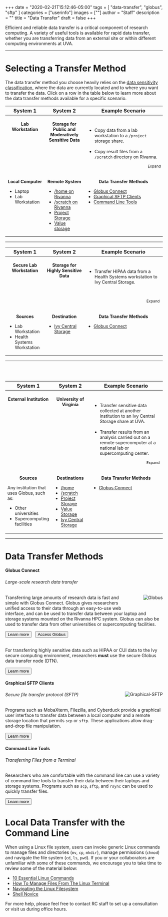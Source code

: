 +++
date = "2020-02-21T15:12:46-05:00"
tags = [
	"data-transfer",
	"globus",
	"sftp"
	]
categories = ["userinfo"]
images = [""]
author = "Staff"
description = ""
title = "Data Transfer"
draft = false
+++

<p class="lead">Efficient and reliable data transfer is a critical component of research computing. A variety of useful tools is available for rapid data transfer, whether you are transferring data from an external site or within different computing environments at UVA. </p>

- - -

# Selecting a Transfer Method

The data transfer method you choose heavily relies on the [data sensitivity classification](https://security.virginia.edu/university-data-protection-standards), where the data are currently located and to where you want to transfer the data. Click on a row in the table below to learn more about the data transfer methods available for a specific scenario.

<div>
<table table table-hover">
	<col width="25%">
	<col width="25%">
	<col width="50%">
	<thead>
		<tr>
			<th class="text-center">System 1</th>
			<th class="text-center">System 2</th>
			<th class="text-center">Example Scenario</th>
		</tr>	
	</thead>
	<tbody style="font-size:14px">
		<tr data-toggle="collapse" data-target="#accordion1" class="clickable">
			<td align="center" valign="top">
				<i class="fas fa-laptop fa-4x" aria-hidden="true" style="padding:20px 5px;"></i>
				<br>
				<b>Lab Workstation</b>
			</td>
			<td align="center" valign="top">
				<i class="fas fa-database fa-4x" aria-hidden="true" style="padding:20px 5px;"></i>
				<br>
				<b>Storage for Public and Moderatively Sensitive Data</b>
			</td>
			<td vertical-align="middle" style="padding:25px 10px">
				<ul>
					<li>Copy data from a lab workstation to a <code>/project</code> storage share.</li>
					<br>
					<li>Copy result files from a <code>/scratch</code> directory on Rivanna.</li>
				</ul>
				<span style="float:right;font-size:85%;margin-bottom:-8px;margin-right:-4px;"><i class="fas fa-angle-double-down"></i> Expand</span>
			</td>
		</tr>
		<tr id="accordion1" valign="top" class="collapse">
			<td>
				<p align="center"><b>Local Computer</b></p>
				<ul>
					<li>Laptop</li>
					<li>Lab Workstation</li>
				</ul>
			</td>
			<td>
				<p align="center"><b>Remote System</b></p>
				<ul>
					<li><a href="/userinfo/storage/non-sensitive-data/#home/">/home on Rivanna</a></li>
					<li><a href="/userinfo/storage/non-sensitive-data/#scratch/">/scratch on Rivanna</a></li>
					<li><a href="/userinfo/storage/non-sensitive-data/#project/">Project Storage</a></li>
					<li><a href="/userinfo/storage/research-value/">Value storage</a></li>
				</ul>
			</td>
			<td>
				<p align="center"><b>Data Transfer Methods</b></p>
				<ul>
					<li><a href="#globus">Globus Connect</a></li>
					<li><a href="#sftp">Graphical SFTP Clients</a></li>
					<li><a href="#command-line">Command Line Tools</a></li>
				</ul>
			</td>
		</tr>
	</tbody>
</table>
</div>

---

<div>
<table table table-hover">
	<col width="25%">
	<col width="25%">
	<col width="50%">
	<thead>
		<tr>
			<th class="text-center">System 1</th>
			<th class="text-center">System 2</th>
			<th class="text-center">Example Scenario</th>
		</tr>	
	</thead>
	<tbody style="font-size:14px">
		<tr data-toggle="collapse" data-target="#accordion2" class="clickable">
			<td align="center" valign="top">
				<i class="fas fa-laptop fa-4x" aria-hidden="true" style="padding:20px 5px;"></i>
				<br>
				<b>Secure Lab Workstation</b>
			</td>
			<td align="center" valign="top">
				<i class="fas fa-lock fa-4x" aria-hidden="true" style="padding:20px 5px;"></i>
				<br>
				<b>Storage for Highly Sensitive Data</b>
			</td>
			<td vertical-align="middle" style="padding:25px 10px">
				<ul>
					<li>Transfer HIPAA data from a Health Systems workstation to Ivy Central Storage.</li>
				</ul>
				<p>&nbsp;</p>
				<span style="float:right;font-size:85%;margin-bottom:-8px;"><i class="fas fa-angle-double-down"></i> Expand</span>
			</td>
		</tr>
		<tr id="accordion2" valign="top" class="collapse">
			<td>
				<p align="center"><b>Sources</b></p>
				<ul>
					<li>Lab Workstation</li>
					<li>Health Systems Workstation</li>
				</ul>
			</td>
			<td>
				<p align="center"><b>Destination</b></p>
				<ul>
					<li><a href="/userinfo/storage/sensitive-data/#ivy-central-storage/">Ivy Central Storage</a></li>
				</ul>
			</td>
			<td>
				<p align="center"><b>Data Transfer Methods</b></p>
				<ul>
					<li><a href="#globus">Globus Connect</a></li>
				</ul>
			</td>			
		</tr>
	</tbody>
</table>
</div>

---

<div>
<table table table-hover">
	<col width="25%">
	<col width="25%">
	<col width="50%">
	<thead>
		<tr>
			<th class="text-center">System 1</th>
			<th class="text-center">System 2</th>
			<th class="text-center">Example Scenario</th>
		</tr>	
	</thead>
	<tbody style="font-size:14px">	
		<tr data-toggle="collapse" data-target="#accordion3" class="clickable">
			<td align="center" valign="top">
				<i class="fas fa-building fa-4x" aria-hidden="true" style="padding:20px 5px;"></i>
				<br>
				<b>External Institution</b>
			</td>
			<td align="center" valign="top">
				<i class="fas fa-home fa-4x" aria-hidden="true" style="padding:20px 5px;"></i>
				<br>
				<b>University of Virginia</b>
			</td>
			<td vertical-align="middle" style="padding:25px 10px">
				<ul>
					<li>Transfer sensitive data collected at another institution to an Ivy Central Storage share at UVA.</li>
					<br>
					<li>Transfer results from an analysis carried out on a remote supercomputer at a national lab or supercomputing center.</li>
				</ul>
				<span style="float:right;font-size:85%;margin-bottom:-8px;"><i class="fas fa-angle-double-down"></i> Expand</span>
			</td><br><br>
		</tr>
		<tr id="accordion3" valign="top" class="collapse">
			<td>
				<p align="center"><b>Sources</b></p>
				Any institution that uses Globus, such as:
				<ul>
					<li>Other universities</li>
					<li>Supercomputing facilities</li>
				</ul>
			</td>
			<td>
				<p align="center"><b>Destinations</b></p>
				<ul>
					<li><a href="/userinfo/storage/non-sensitive-data/#home/">/home</a></li>
					<li><a href="/userinfo/storage/non-sensitive-data/#scratch/">/scratch</a></li>
					<li><a href="/userinfo/storage/non-sensitive-data/#project/">Project Storage</a></li>
					<li><a href="/userinfo/storage/research-value/">Value Storage</a></li>
					<li><a href="/userinfo/storage/sensitive-data/#ivy-central-storage/">Ivy Central Storage</a></li>
				</ul>
			</td>
			<td>
				<p align="center"><b>Data Transfer Methods</b></p>
				<ul>
					<li><a href="#globus">Globus Connect</a></li>
				</ul>
			</td>
		</tr>	
	</tbody>	
</table>
</div>

---

# Data Transfer Methods

<a id="globus"></a>
<div class="card-group">
	<div class="card">
		<div class="card-block">
			<h4 class="card-title">Globus Connect</h4>
			<h6 class="card-subtitle mb-2 text-muted">Large-scale research data transfer</h6>
                        <img src="/images/globus-logo.png" alt="Globus" style="max-width:30%; float:right; margin-left:2rem; margin-bottom:2rem;" />
				<p class="card-text">
					Transferring large amounts of research data is fast and simple with Globus Connect. Globus gives researchers unified access to their data through an easy-to-use web interface, and can be used to transfer data between your laptop and storage systems mounted on the Rivanna HPC system. Globus can also be used to transfer data from other universities or supercomputing facilities.
				</p>
			<a href="/userinfo/globus" class="card-link"><button class="btn btn-warning">Learn more</button></a> &nbsp;
			<a href="https://www.globus.org/" class="card-link" target="_blank"><button class="btn btn-primary">Access Globus</button></a>
				<br></br>
				<p class="card-text">	
					For transferring highly sensitive data such as HIPAA or CUI data to the Ivy secure computing environment, researchers <b>must</b> use the secure Globus data transfer node (DTN).
				</p>
			<a href="/userinfo/ivy/overview#data-transfer-in-out-of-ivy" class="card-link" 1target="_blank"><button class="btn btn-warning">Learn more</button></a>
		</div>
	</div>
</div>

<a id="sftp"></a>
<div class="card-group">
	<div class="card">
		<div class="card-block">
			<h4 class="card-title">Graphical SFTP Clients</h4>
                <img src="/images/graphical-sftp.png" alt="Graphical-SFTP" style="max-width:25%; margin-left:2rem; float:right;" />
			<h6 class="card-subtitle mb-2 text-muted">Secure file transfer protocol (SFTP)</h6>
				<p class="card-text">
					Programs such as MobaXterm, Filezilla, and Cyberduck provide a graphical user interface to transfer data between a local computer and a remote storage location that permits <code>scp</code> or <code>sftp</code>. These applications allow drag-and-drop file manipulation.
				</p>
			<a href="/userinfo/rivanna/logintools/graphical-sftp" class="card-link" target="_blank"><button class="btn btn-warning">Learn more</button></a>
		</div>
	</div>
</div>

<a id="command-line"></a>
<div class="card-group">
	<div class="card">
		<div class="card-block">
			<h4 class="card-title">Command Line Tools</h4>
                <div style="float:right; margin-left:2rem;"><i class="fas fa-6x fa-laptop-code"></i></div>
			<h6 class="card-subtitle mb-2 text-muted">Transferring Files from a Terminal</h6>
				<p class="card-text">
					Researchers who are comfortable with the command line can use a variety of command line tools to transfer their data between their laptops and storage systems. Programs such as <code>scp</code>, <code>sftp</code>, and <code>rsync</code> can be used to quickly transfer files.
				</p>
			<a href="/userinfo/rivanna/logintools/cl-data-transfer" class="card-link" target="_blank"><button class="btn btn-warning">Learn more</button></a>
		</div>
	</div>
</div>

# Local Data Transfer with the Command Line
 
When using a Linux file system, users can invoke generic Linux commands to manage files and directories (`mv`, `cp`, `mkdir`), manage permissions (`chmod`) and navigate the file system (`cd`, `ls`, `pwd`).  If you or your collaborators are unfamiliar with some of these commands, we encourage you to take time to review some of the material below:

- <a href="https://www.lifewire.com/linux-commands-for-navigating-file-system-4027320" target="_blank">10 Essential Linux Commands</a>
- <a href="https://www.howtogeek.com/107808/how-to-manage-files-from-the-linux-terminal-11-commands-you-need-to-know/" target="_blank">How To Manage Files From The Linux Terminal</a>
- <a href="http://www.linuxplanet.com/linuxplanet/tutorials/6666/1" target="_blank">Navigating the Linux Filesystem</a>
- <a href="https://swcarpentry.github.io/shell-novice/" target="_blank">Shell Novice</a>

For more help, please feel free to contact RC staff to set up a consultation or visit us during office hours. 
